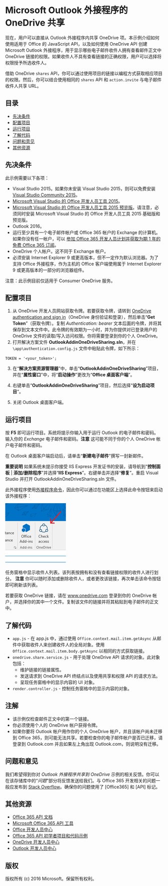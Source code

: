 # <a name="microsoft-outlook-add-in-sharing-to-onedrive"></a>Microsoft Outlook 外接程序的 OneDrive 共享

现在，用户可以直接从 Outlook 外接程序内共享 OneDrive 项。本示例介绍如何使用适用于 Office 的 JavaScript API，以及如何使用 OneDrive API 创建 Microsoft Outlook 外接程序，用于显示哪些电子邮件收件人拥有查看邮件正文中 OneDrive 链接的权限。如果收件人不具有查看链接的正确权限，用户可以选择将权限授予所选收件人。

借助 OneDrive `shares` API，你可以通过使用项目的链接以编程方式获取相应项目的权限。然后，你可以结合使用相同的 `shares` API 和 `action.invite` 与电子邮件收件人共享 URL。


## <a name="table-of-contents"></a>目录

* [先决条件](#prerequisites)
* [配置项目](#configure-the-project)
* [运行项目](#run-the-project)
* [了解代码](#understand-the-code)
* [问题和意见](#questions-and-comments)
* [其他资源](#additional-resources)

## <a name="prerequisites"></a>先决条件

此示例需要以下各项：

* Visual Studio 2015。如果你未安装 Visual Studio 2015，则可以免费安装 [Visual Studio Community 2015](http://aka.ms/vscommunity2015)。 
* [Microsoft Visual Studio 的 Office 开发人员工具 2015](http://aka.ms/officedevtoolsforvs2015)。
* [Microsoft Visual Studio 的 Office 开发人员工具 2015 预览版](http://www.microsoft.com/en-us/download/details.aspx?id=49972)。请注意，必须同时安装 Microsoft Visual Studio 的 Office 开发人员工具 2015 基础版和预览版。
* Outlook 2016。
* 运行至少具有一个电子邮件帐户或 Office 365 帐户的 Exchange 的计算机。如果你没有任一帐户，可以 [参加 Office 365 开发人员计划并获取为期 1 年的免费 Office 365 订阅](https://aka.ms/devprogramsignup)。
* OneDrive 个人帐户。这不同于 Exchange 帐户。
* 必须安装 Internet Explorer 9 或更高版本，但不一定作为默认浏览器。为了支持 Office 外接程序，作为主机的 Office 客户端使用属于 Internet Explorer 9 或更高版本的一部分的浏览器组件。

注意：此示例目前仅适用于 Consumer OneDrive 服务。 

## <a name="configure-the-project"></a>配置项目

1. 从 OneDrive 开发人员网站获取令牌。若要获取令牌，请转到 [OneDrive authentication and sign in](https://dev.onedrive.com/auth/msa_oauth.htm)（OneDrive 身份验证和登录），然后单击“**Get Token**”（获取令牌）。复制 _Authentication: bearer_ 文本后面的令牌，并将其保存到文本文件中。此令牌的有效期为一小时，并为你提供对已登录用户的 OneDrive 文件的读取/写入访问权限。你将需要登录到你的个人 OneDrive。
2. 打开解决方案文件 **OutlookAddinOneDriveSharing.sln**，并在 `\app\authentication.config.js` 文件中粘贴此令牌，如下所示：
```
TOKEN = '<your_token>';
```
3. 在“**解决方案资源管理器**”中，单击“**OutlookAddinOneDriveSharing**”项目，并在“**属性窗口**”中，将“**启动操作**”更改为“**Office 桌面客户端**”。

4. 右键单击“**OutlookAddinOneDriveSharing**”项目，然后选择“**设为启动项目**”。
5. 关闭 Outlook 桌面客户端。

## <a name="run-the-project"></a>运行项目

按 **F5** 即可运行项目。系统将提示你输入用于运行 Outlook 的电子邮件和密码。输入你的 _Exchange_ 电子邮件和密码。**注意** 这可能不同于你的个人 OneDrive 帐户电子邮件和密码。 

在 Outlook 桌面客户端启动后，请单击“**新建电子邮件**”撰写一封新邮件。

**重要说明** 如果系统未提示你接受 IIS Express 开发证书的安装，请导航到“**控制面板** | **添加/删除程序**”并选择“**IIS Express**”。右键单击并选择“**修复**”。重启 Visual Studio 并打开 OutlookAddinOneDriveSharing.sln 文件。

此外接程序使用[外接程序命令](https://msdn.microsoft.com/EN-US/library/office/mt267547.aspx)，因此你可以通过在功能区上选择此命令按钮来启动该外接程序：

![查看功能区上的访问命令按钮](../readme-images/commandbutton.PNG)

任务窗格中显示收件人列表。该列表按拥有和没有查看链接权限的收件人进行划分。 **注意** 你可以随时添加或删除收件人，或者更改该链接，再次单击该命令按钮即可刷新该列表。 

若要获取 OneDrive 链接，请在 www.onedrive.com 登录到你的 OneDrive 帐户，并选择你的其中一个文件。复制该文件的链接并将其粘贴到电子邮件的正文中。

## <a name="understand-the-code"></a>了解代码

* `app.js` - 在 app.js 中，通过使用 `Office.context.mail.item.getAsync` 从邮件中获取收件人来创建收件人的全局对象。使用 `Office.context.mail.item.body.getAsync` 以相同的方式获取链接。
* `onedrive.share.service.js` - 用于处理 OneDrive API 请求的对象。此对象包括：
    - 维护链接的链接属性。
    - 发送请求到 OneDrive API 终结点以及使用共享和权限 API 的请求方法。
    - 呈现任务窗格中的显示内容的 UI 对象。
* `render.controller.js` - 控制任务窗格中的显示内容的对象。 

## <a name="remarks"></a>注解

* 该示例仅检查邮件正文中的第一个链接。
* 你必须使用个人的 OneDrive 帐户获得令牌。
* 如果你要将 Outlook 帐户用作你的个人 OneDrive 帐户，并且该帐户尚未迁移到 Office 365，则可能无法共享。若要检查你的电子邮件帐户是否已迁移，请登录到 Outlook.com 并且如果左上角出现 Outlook.com，则说明没有迁移。

## <a name="questions-and-comments"></a>问题和意见

我们希望得到你对 *Outlook 外接程序共享到 OneDrive* 示例的相关反馈。你可以在该存储库中的“*问题*”部分将反馈发送给我们。与 Office 365 开发相关的问题一般应发布到 [Stack Overflow](http://stackoverflow.com/questions/tagged/Office365+API)。确保你的问题使用了 [Office365] 和 [API] 标记。

## <a name="additional-resources"></a>其他资源

* [Office 365 API 文档](http://msdn.microsoft.com/office/office365/howto/platform-development-overview)
* [Microsoft Office 365 API 工具](https://visualstudiogallery.msdn.microsoft.com/a15b85e6-69a7-4fdf-adda-a38066bb5155)
* [Office 开发人员中心](http://dev.office.com/)
* [Office 365 API 初学者项目和代码示例](http://msdn.microsoft.com/en-us/office/office365/howto/starter-projects-and-code-samples)
* [OneDrive 开发人员中心](http://dev.onedrive.com)
* [Outlook 开发人员中心](http://dev.outlook.com)

## <a name="copyright"></a>版权
版权所有 (c) 2016 Microsoft。保留所有权利。

